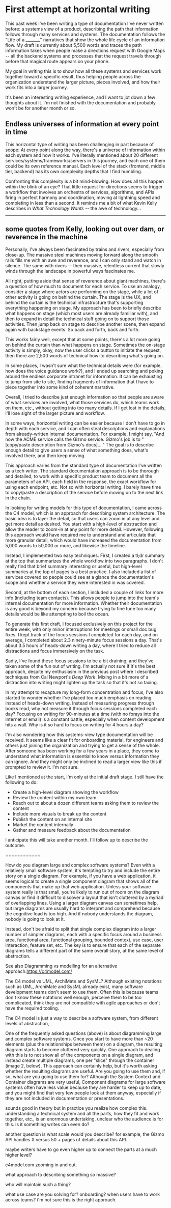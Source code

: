# First attempt at horizontal writing

This past week I've been writing a type of documentation I've never written before: a systems view of a product, describing the path that information follows through many services and systems. The documentation follows the "Life of a _______" narratives that show the whole life cycle of an information flow. My draft is currently about 5,500 words and traces the path information takes when people make a directions request with Google Maps -- all the backend systems and processes that the request travels through before that magical route appears on your phone. 

My goal in writing this is to show how all these systems and services work together toward a specific result, thus helping people across the organization understand the larger picture, pieces involved, and how their work fits into a larger journey. 

It's been an interesting writing experience, and I want to jot down a few thoughts about it. I'm not finished with the documentation and probably won't be for another month or so.

## Endless universes of information at every point in time

This horizontal type of writing has been challenging in part because of scope: At every point along the way, there's a universe of information within each system and how it works. I've literally mentioned about 20 different services/systems/frameworks/servers in this journey, and each one of them could be its own reference manual. Each level of the stack (frontend, middle tier, backend) has its own complexity depths that I find humbling.

Confronting this complexity is a bit mind-blowing. How does all this happen within the blink of an eye? That little request for directions seems to trigger a workflow that involves an orchestra of services, algorithms, and APIs firing in perfect harmony and coordination, moving at lightning speed and completing in less than a second. It reminds me a bit of what Kevin Kelly describes in *What Technology Wants* -- the awe of technology...

---
some quotes from Kelly, looking out over dam, or reverence in the machine
---

Personally, I've always been fascinated by trains and rivers, especially from close-up. The massive steel machines moving forward along the smooth rails fills me with an awe and reverence, and I can only stand and watch in silence. The same with rivers -- their massive, relentless current that slowly winds through the landscape in powerful ways fascinates me.

All right, putting aside that sense of reverence about giant machines, there's a question of how much to document for each service. To use an analogy, consider a stage where actors are performing on the stage, while a lot of other activity is going on behind the curtain. The stage is the UX, and behind the curtain is the technical infrastructure that's supporting everything happening on stage. My approach has been to briefly describe what happens on stage (which most users are already familiar with), and then to expand in detail the technical stuff going on to support those activities. Then jump back on stage to describe another scene, then expand again with backstage events. So back and forth, back and forth.

This works fairly well, except that at some points, there's a lot more going on behind the curtain than what happens on stage. Sometimes the on-stage activity is simply, okay, now the user clicks a button to initiate the request, then there are 2,500 words of technical how-to describing what's going on. 

In some places, I wasn't sure what the technical details were (for example, how does the voice guidance work?), and I ended up searching and poking around the endless corporate intranet for information. It can be exhausting to jump from site to site, finding fragments of information that I have to piece together into some kind of coherent narrative. 

Overall, I tried to describe just enough information so that people are aware of what services are involved, what those services do, which teams work on them, etc., without getting into too many details. If I get lost in the details, I'll lose sight of the larger picture and workflow.

In some ways, horizontal writing can be easier because I don't have to go in depth with each service, and I can often steal descriptions and explanations from already-written internal documentation. For example, I might say, "And now the ACME service calls the Gizmo service. Gizmo's job is to "[copy/paste description from Gizmo's docs]...." The goal is to describe enough detail to give users a sense of what something does, what's involved there, and then keep moving. 

This approach varies from the standard type of documentation I've written as a tech writer. The standard documentation approach is to be thorough and detailed, to work with a specific product team to document all the parameters of an API, each field in the response, the exact workflow for using each endpoint, etc. Not so with horizontal writing. I barely have time to copy/paste a description of the service before moving on to the next link in the chain.

In looking for writing models for this type of documentation, I came across the C4 model, which is an approach for describing system architecture. The basic idea is to 
layer the detail, so that users can zoom in at any level and get more detail as desired. You start with a high-level of abstraction and allow the reader to zoom-in at any point for more detail. However, following this approach would have required me to understand and articulate that more granular detail, which would have increased the documentation from 5,000 words to 50,000 or more, and likewise the timeline.

Instead, I implemented two easy techniques. First, I created a tl;dr summary at the top that summarizes the whole workflow into two paragraphs. I don't really find that brief summary interesting or useful, but high-level summaries at the top of pages is a best practice. I also included a list of services covered so people could see at a glance the documentation's scope and whether a service they were interested in was covered.

Second, at the bottom of each section, I included a couple of links for more info (including team contacts). This allows people to jump into the team's internal documentation for more information. Whether their documentation is any good is beyond my concern because trying to fine tune too many details would be like attempting to boil the ocean.

To generate this first draft, I focused exclusively on this project for the entire week, with only minor interruptions for meetings or small doc bug fixes. I kept track of the focus sessions I completed for each day, and on average, I completed about 2.3 ninety-minute focus sessions a day. That's about 3.5 hours of heads-down writing a day, where I tried to reduce all distractions and focus immersively on the task.

Sadly, I've found these focus sessions to be a bit draining, and they've taken some of the fun out of writing. I'm actually not sure if it's the best approach, despite my enthusiasm in the previous post where I described techniques from Cal Newport's *Deep Work*. Mixing in a bit more of a distraction into writing might lighten up the task so that it's not so taxing. 

In my attempt to recapture my long-form concentration and focus, I've also started to wonder whether I've placed too much emphasis on reading instead of heads-down writing. Instead of measuring progress through books read, why not measure it through focus sessions completed each day? Focusing on writing for 90-minutes at a time (with no forays into the Internet or email) is a constant battle, especially when content development hits a wall. Why is it so hard to focus on writing for 4 hours a day?

I'm also wondering how this systems-view type documentation will be received. It seems like a clear fit for onboarding material, for engineers and others just joining the organization and trying to get a sense of the whole. After someone has been working for a few years in a place, they come to understand what information is essential to know versus information they can ignore. And they might only be inclined to read a larger view like this if prompted to review it. I'm not sure. 

Like I mentioned at the start, I'm only at the initial draft stage. I still have the following to do:

- Create a high-level diagram showing the workflow
- Review the content within my own team
- Reach out to about a dozen different teams asking them to review the content
- Include more visuals to break up the content
- Publish the content on an internal site
- Market the content internally
- Gather and measure feedback about the documentation

I anticipate this will take another month. I'll follow up to describe the outcome.

============



How do you diagram large and complex software systems?
Even with a relatively small software system, it's tempting to try and include the entire story on a single diagram. For example, if you have a web application, it seems logical to create a single component diagram that shows all of the components that make up that web application. Unless your software system really is that small, you're likely to run out of room on the diagram canvas or find it difficult to discover a layout that isn't cluttered by a myriad of overlapping lines. Using a larger diagram canvas can sometimes help, but large diagrams are usually hard to interpret and comprehend because the cognitive load is too high. And if nobody understands the diagram, nobody is going to look at it.

Instead, don't be afraid to split that single complex diagram into a larger number of simpler diagrams, each with a specific focus around a business area, functional area, functional grouping, bounded context, use case, user interaction, feature set, etc. The key is to ensure that each of the separate diagrams tells a different part of the same overall story, at the same level of abstraction.

See also Diagramming vs modelling for an alternative approach.https://c4model.com/

The C4 model vs UML, ArchiMate and SysML?
Although existing notations such as UML, ArchiMate and SysML already exist, many software development teams don't seem to use them. Often this is because teams don't know these notations well enough, perceive them to be too complicated, think they are not compatible with agile approaches or don't have the required tooling.


The C4 model is just a way to describe a software system, from different levels of abstraction,

One of the frequently asked questions (above) is about diagramming large and complex software systems. Once you start to have more than ~20 elements (plus the relationships between them) on a diagram, the resulting diagram starts to become cluttered very quickly. 
One approach to dealing with this is to not show all of the components on a single diagram, and instead create multiple diagrams, one per "slice" through the container (image 2, below). This approach can certainly help, but it's worth asking whether the resulting diagrams are useful. Are you going to use them and, if so, what are you going to use them for? Although the System Context and Container diagrams are very useful, Component diagrams for large software systems often have less value because they are harder to keep up to date, and you might find that very few people look at them anyway, especially if they are not included in documentation or presentations.

sounds good in theory but in practice you realize how complex this. understanding a technical system and all the parts, how they fit and work together, etc., is an enormous undertaking. unclear who the audience is for this. is it something writes can even do? 

another question is what scale would you describe? for example, the Gizmo API handles X versus 50 + pages of details about this API.

maybe writers have to go even higher up to connect the parts at a much higher level? 

c4model.com zooming in and out.

what approach to describing something so massive? 

who will maintain such a thing?

what use case are you solving for? onboarding? when users have to work across teams? i'm not sure this is the right approach.
